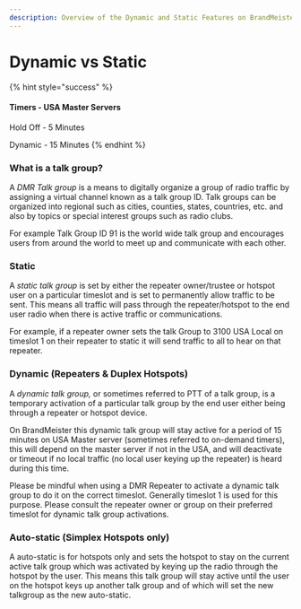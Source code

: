 ```yaml
---
description: Overview of the Dynamic and Static Features on BrandMeister Servers.
---
```


# Dynamic vs Static

{% hint style="success" %}
#### Timers - USA Master Servers

Hold Off - 5 Minutes

Dynamic - 15 Minutes
{% endhint %}

### What is a talk group?

A _DMR Talk group_ is a means to digitally organize a group of radio traffic by assigning a virtual channel known as a talk group ID. Talk groups can be organized into regional such as cities, counties, states, countries, etc. and also by topics or special interest groups such as radio clubs.&#x20;

For example Talk Group ID 91 is the world wide talk group and encourages users from around the world to meet up and communicate with each other.&#x20;

### Static

A _static talk group_ is set by either the repeater owner/trustee or hotspot user on a particular timeslot and is set to permanently allow traffic to be sent. This means all traffic will pass through the repeater/hotspot to the end user radio when there is active traffic or communications.

For example, if a repeater owner sets the talk Group to 3100 USA Local on timeslot 1 on their repeater to static it will send traffic to all to hear on that repeater. &#x20;

### Dynamic (Repeaters & Duplex Hotspots)&#x20;

A _dynamic talk group,_ or sometimes referred to PTT of a talk group, is a temporary activation of a particular talk group by the end user either being through a repeater or hotspot device.&#x20;

On BrandMeister this dynamic talk group will stay active for a period of 15 minutes on USA Master server (sometimes referred to on-demand timers), this will depend on the master server if not in the USA, and will deactivate or timeout if no local traffic (no local user keying up the repeater) is heard during this time.&#x20;

Please be mindful when using a DMR Repeater to activate a dynamic talk group to do it on the correct timeslot. Generally timeslot 1 is used for this purpose. Please consult the repeater owner or group on their preferred timeslot for dynamic talk group activations.&#x20;

### Auto-static (Simplex Hotspots only)

A auto-static is for hotspots only and sets the hotspot to stay on the current active talk group which was activated by keying up the radio through the hotspot by the user. This means this talk group will stay active until the user on the hotspot keys up another talk group and of which will set the new talkgroup as the new auto-static.&#x20;

